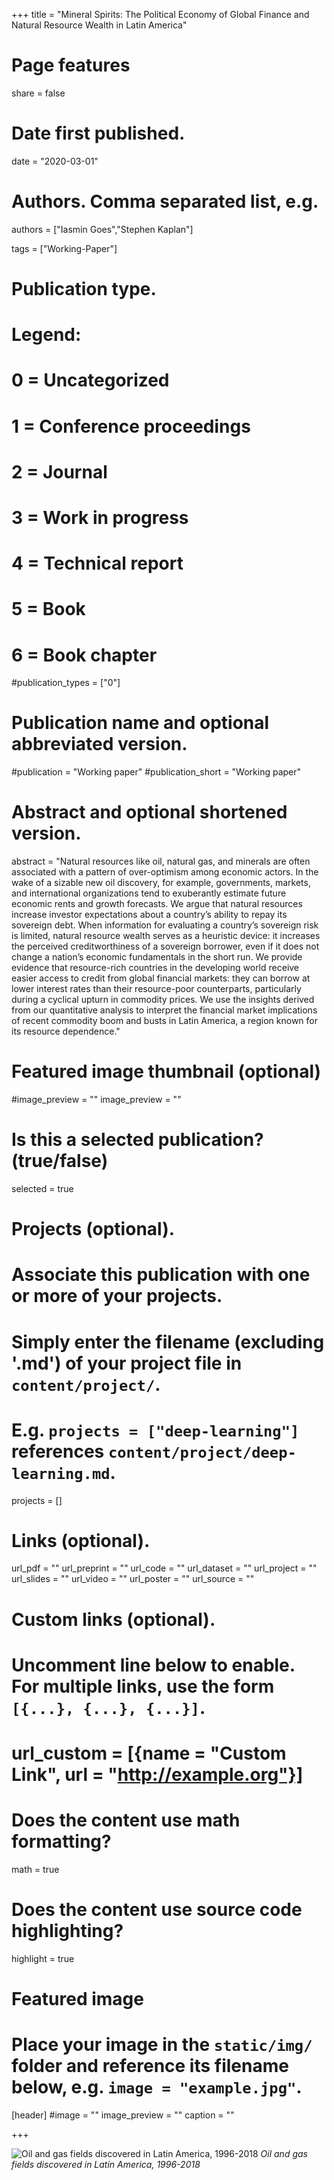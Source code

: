 +++
title = "Mineral Spirits: The Political Economy of Global Finance and Natural Resource Wealth in Latin America"

# Page features
share =  false 


# Date first published.
date = "2020-03-01"

# Authors. Comma separated list, e.g.
authors = ["Iasmin Goes","Stephen Kaplan"]

tags = ["Working-Paper"]

# Publication type.
# Legend:
# 0 = Uncategorized
# 1 = Conference proceedings
# 2 = Journal
# 3 = Work in progress
# 4 = Technical report
# 5 = Book
# 6 = Book chapter
#publication_types = ["0"]

# Publication name and optional abbreviated version.
#publication = "Working paper"
#publication_short = "Working paper"

# Abstract and optional shortened version.
abstract = "Natural resources like oil, natural gas, and minerals are often associated with a pattern of over-optimism among economic actors. In the wake of a sizable new oil discovery, for example, governments, markets, and international organizations tend to exuberantly estimate future economic rents and growth forecasts. We argue that natural resources increase investor expectations about a country’s ability to repay its sovereign debt. When information for evaluating a country’s sovereign risk is limited, natural resource wealth serves as a heuristic device: it increases the perceived creditworthiness of a sovereign borrower, even if it does not change a nation’s economic fundamentals in the short run. We provide evidence that resource-rich countries in the developing world receive easier access to credit from global financial markets: they can borrow at lower interest rates than their resource-poor counterparts, particularly during a cyclical upturn in commodity prices. We use the insights derived from our quantitative analysis to interpret the financial market implications of recent commodity boom and busts in Latin America, a region known for its resource dependence."

# Featured image thumbnail (optional)
#image_preview = ""
image_preview = ""

# Is this a selected publication? (true/false)
selected = true

# Projects (optional).
#   Associate this publication with one or more of your projects.
#   Simply enter the filename (excluding '.md') of your project file in `content/project/`.
#   E.g. `projects = ["deep-learning"]` references `content/project/deep-learning.md`.
projects = []

# Links (optional).
url_pdf = ""
url_preprint = ""
url_code = ""
url_dataset = ""
url_project = ""
url_slides = ""
url_video = ""
url_poster = ""
url_source = ""

# Custom links (optional).
#   Uncomment line below to enable. For multiple links, use the form `[{...}, {...}, {...}]`.
# url_custom = [{name = "Custom Link", url = "http://example.org"}]

# Does the content use math formatting?
math = true

# Does the content use source code highlighting?
highlight = true

# Featured image
# Place your image in the `static/img/` folder and reference its filename below, e.g. `image = "example.jpg"`.
[header]
#image = ""
image_preview = ""
caption = ""

+++

![Oil and gas fields discovered in Latin America, 1996-2018](../../img/articles/map-fields.png)
*Oil and gas fields discovered in Latin America, 1996-2018*

